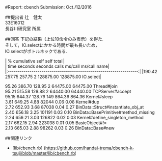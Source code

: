 #Report: cbench
Submission: Oct./12/2016  

##提出者
辻　健太  
33E16012  
長谷川研究室 所属  

##回答
下記の結果（上位10命令のみ表示）を得た.  
そして，IO.selectにかかる時間が最も長いため，  
IO.selectがボトルネックである.  

|  %   cumulative   self              self     total|  
| time   seconds   seconds    calls  ms/call  ms/call  name|  
|:------------------------------------------------------------------:|
|190.42   257.75    257.75        2 128875.00 128875.00  IO.select|  

 95.26   386.70    128.95        2 64475.00 64475.00  Thread#join  
 95.21   515.58    128.88        2 64440.00 64440.00  TCPServer#accept  
 95.15   644.37    128.79      149   864.36   864.36  Kernel#sleep  
  3.61   649.25      4.88    82044     0.06     0.08  Kernel#dup  
  2.72   652.93      3.68    87038     0.04     0.27  BinData::Struct#instantiate_obj_at  
  2.40   656.18      3.25   101191     0.03     0.10  BinData::BasePrimitive#method_missing  
  2.24   659.21      3.03   126822     0.02     0.03  Kernel#define_singleton_method  
  2.17   662.15      2.94   223038     0.01     0.05  BasicObject#!=  
  2.13   665.03      2.88    98262     0.03     0.26  BinData::Base#new  


##関連リンク
* [lib/cbench.rb] (https://github.com/handai-trema/cbench-k-tsuji/blob/master/lib/cbench.rb)
